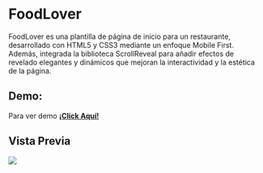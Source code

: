 # FoodLover

FoodLover es una plantilla de página de inicio para un restaurante, desarrollado con HTML5 y CSS3 mediante un enfoque Mobile First. Además, integrada la biblioteca ScrollReveal para añadir efectos de revelado elegantes y dinámicos que mejoran la interactividad y la estética de la página. 

## Demo:
Para ver demo  **[¡Click Aquí!](https://jcodelabs.github.io/FoodLover/ "ver")**

## Vista Previa
![](https://github.com/JCodeLabs/FoodLover/blob/main/assets/img/screenshot.png)
